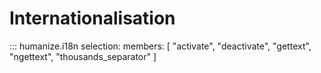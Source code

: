# Internationalisation

::: humanize.i18n
    selection:
      members: [
          "activate",
          "deactivate",
          "gettext",
          "ngettext",
          "thousands_separator"
      ]
